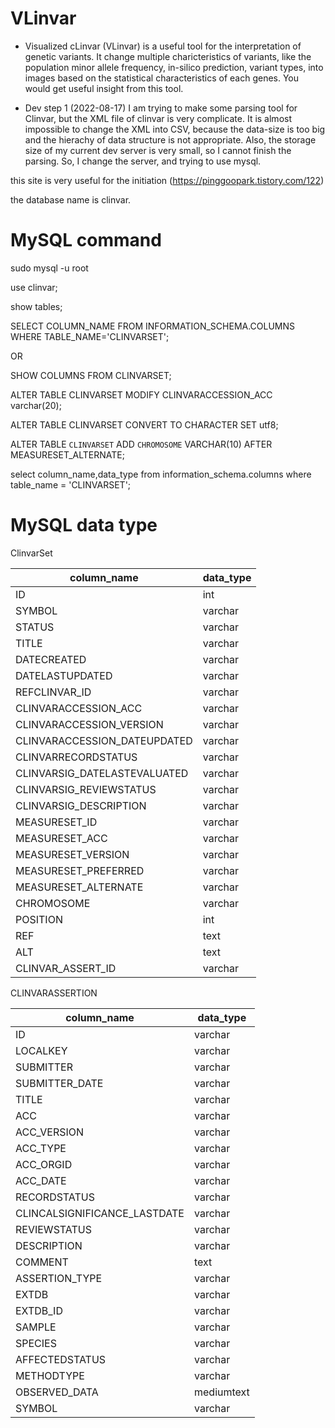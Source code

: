 # VLinvar

* Visualized cLinvar (VLinvar) is a useful tool for the interpretation of genetic variants. It change multiple charicteristics of variants, like the population minor allele frequency, in-silico prediction, variant types, into images based on the statistical characteristics of each genes. You would get useful insight from this tool.

+ Dev step 1 (2022-08-17)
I am trying to make some parsing tool for Clinvar, but the XML file of clinvar is very complicate. It is almost impossible to change the XML into CSV, because the data-size is too big and the hierachy of data structure is not appropriate. Also, the storage size of my current dev server is very small, so I cannot finish the parsing.
So, I change the server, and trying to use mysql.

this site is very useful for the initiation (https://pinggoopark.tistory.com/122)

the database name is clinvar.


# MySQL command
sudo mysql -u root

use clinvar;

show tables;

SELECT COLUMN_NAME FROM INFORMATION_SCHEMA.COLUMNS WHERE TABLE_NAME='CLINVARSET';

OR

SHOW COLUMNS FROM CLINVARSET;

ALTER TABLE CLINVARSET MODIFY CLINVARACCESSION_ACC varchar(20);

ALTER TABLE CLINVARSET CONVERT TO CHARACTER SET utf8;

ALTER TABLE `CLINVARSET` ADD `CHROMOSOME` VARCHAR(10) AFTER MEASURESET_ALTERNATE;

select column_name,data_type from information_schema.columns where table_name = 'CLINVARSET';



# MySQL data type
ClinvarSet

| column_name                  | data_type |
|------------------------------|-----------|
| ID                           | int       |
| SYMBOL                       | varchar   |
| STATUS                       | varchar   |
| TITLE                        | varchar   |
| DATECREATED                  | varchar   |
| DATELASTUPDATED              | varchar   |
| REFCLINVAR_ID                | varchar   |
| CLINVARACCESSION_ACC         | varchar   |
| CLINVARACCESSION_VERSION     | varchar   |
| CLINVARACCESSION_DATEUPDATED | varchar   |
| CLINVARRECORDSTATUS          | varchar   |
| CLINVARSIG_DATELASTEVALUATED | varchar   |
| CLINVARSIG_REVIEWSTATUS      | varchar   |
| CLINVARSIG_DESCRIPTION       | varchar   |
| MEASURESET_ID                | varchar   |
| MEASURESET_ACC               | varchar   |
| MEASURESET_VERSION           | varchar   |
| MEASURESET_PREFERRED         | varchar   |
| MEASURESET_ALTERNATE         | varchar   |
| CHROMOSOME                   | varchar   |
| POSITION                     | int       |
| REF                          | text      |
| ALT                          | text      |
| CLINVAR_ASSERT_ID            | varchar   |



CLINVARASSERTION

| column_name                  | data_type  |
|------------------------------|------------|
| ID                           | varchar    |
| LOCALKEY                     | varchar    |
| SUBMITTER                    | varchar    |
| SUBMITTER_DATE               | varchar    |
| TITLE                        | varchar    |
| ACC                          | varchar    |
| ACC_VERSION                  | varchar    |
| ACC_TYPE                     | varchar    |
| ACC_ORGID                    | varchar    |
| ACC_DATE                     | varchar    |
| RECORDSTATUS                 | varchar    |
| CLINCALSIGNIFICANCE_LASTDATE | varchar    |
| REVIEWSTATUS                 | varchar    |
| DESCRIPTION                  | varchar    |
| COMMENT                      | text       |
| ASSERTION_TYPE               | varchar    |
| EXTDB                        | varchar    |
| EXTDB_ID                     | varchar    |
| SAMPLE                       | varchar    |
| SPECIES                      | varchar    |
| AFFECTEDSTATUS               | varchar    |
| METHODTYPE                   | varchar    |
| OBSERVED_DATA                | mediumtext |
| SYMBOL                       | varchar    |






